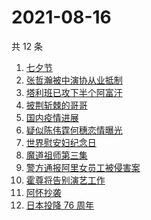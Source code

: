 # 2021-08-16

共 12 条

<!-- BEGIN -->
<!-- 最后更新时间 Mon Aug 16 2021 05:05:44 GMT+0800 (China Standard Time) -->

1. [七夕节](https://www.zhihu.com/search?q=七夕)
1. [张哲瀚被中演协从业抵制](https://www.zhihu.com/search?q=张哲瀚)
1. [塔利班已攻下半个阿富汗](https://www.zhihu.com/search?q=塔利班)
1. [披荆斩棘的哥哥](https://www.zhihu.com/search?q=披荆斩棘的哥哥)
1. [国内疫情进展](https://www.zhihu.com/search?q=国内疫情)
1. [疑似陈伟霆何穗恋情曝光](https://www.zhihu.com/search?q=陈伟霆何穗)
1. [世界慰安妇纪念日](https://www.zhihu.com/search?q=慰安妇纪念日)
1. [魔道祖师第三集](https://www.zhihu.com/search?q=魔道祖师)
1. [警方通报阿里女员工被侵害案](https://www.zhihu.com/search?q=阿里女员工)
1. [霍尊将告别演艺工作](https://www.zhihu.com/search?q=霍尊)
1. [阿怀抄袭](https://www.zhihu.com/search?q=阿怀)
1. [日本投降 76 周年](https://www.zhihu.com/search?q=日本投降)

<!-- END -->
